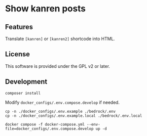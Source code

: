 # Show kanren posts

## Features

Translate `[kanren]` or `[kanren2]` shortcode into HTML.

## License

This software is provided under the GPL v2 or later.

## Development

```
composer install
```

Modify `docker_configs/.env.compose.develop` if needed.

```
cp -n ./docker_configs/.env.example ./bedrock/.env
cp -n ./docker_configs/.env.example.local ./bedrock/.env.local
```

```
docker compose -f docker-compose.yml --env-file=docker_configs/.env.compose.develop up -d
```
